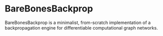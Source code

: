 # BareBonesBackprop
BareBonesBackprop is a minimalist, from-scratch implementation of a backpropagation engine for differentiable computational graph networks. 
